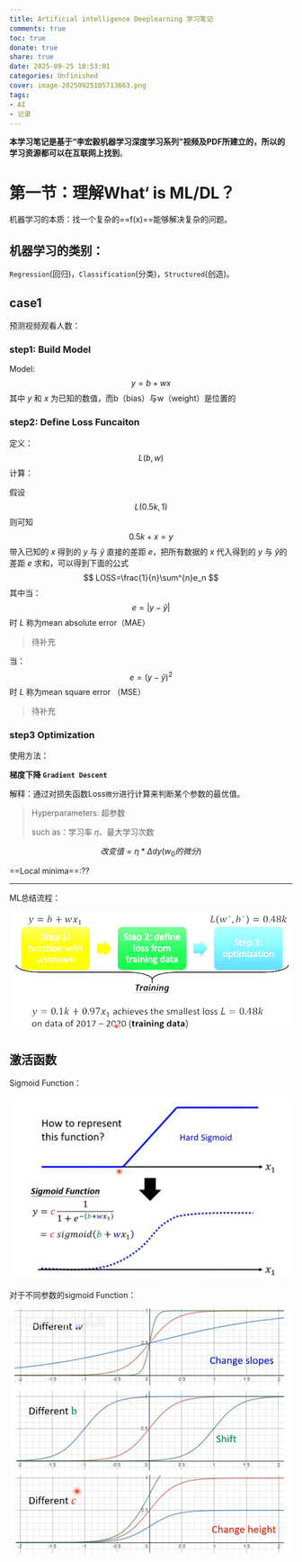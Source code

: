 ```yaml
---
title: Artificial intelligence Deeplearning 学习笔记
comments: true
toc: true
donate: true
share: true
date: 2025-09-25 10:53:01
categories: Unfinished
cover: image-20250925105713663.png
tags:
- AI
- 记录
---
```


**本学习笔记是基于“李宏毅机器学习深度学习系列”视频及PDF所建立的，所以的学习资源都可以在互联网上找到**。

# 第一节：理解What‘ is ML/DL？

机器学习的本质：找一个复杂的==f(x)==能够解决复杂的问题。

## 机器学习的类别：

`Regression`(回归)，`Classification`(分类)，`Structured`(创造)。

## case1

预测视频观看人数：

### step1: Build Model

Model:
$$
y=b+wx
$$
其中 $y$ 和 $x$ 为已知的数值，而b（bias）与w（weight）是位置的

### step2: Define Loss Funcaiton

定义：
$$
L(b,w)
$$
计算：

假设
$$
L(0.5k,1)
$$
则可知
$$
0.5k+x=y
$$
带入已知的 $x$ 得到的 $y$ 与 $\widehat{y}$ 直接的差距 $e$，把所有数据的 $x$ 代入得到的 $y$ 与 $\widehat{y}$的差距 $e$ 求和，可以得到下面的公式
$$
LOSS=\frac{1}{n}\sum^{n}e_n
$$
其中当：
$$
e=|y-\widehat{y}|
$$
时 $L$ 称为mean absolute error（MAE）

> 待补充

当：
$$
e=(y-\widehat{y})^2
$$
时 $L$ 称为mean square error （MSE）

> 待补充

### step3 Optimization

使用方法：

**梯度下降 `Gradient Descent`**

解释：通过对损失函数Loss`微分`进行计算来判断某个参数的最优值。

> Hyperparameters: 超参数
>
> such as：学习率 $\eta$、最大学习次数

$$
改变值=\eta * \Delta dy(w_0的微分)
$$



==Local minima==:??

-----

ML总结流程：

![image-20250925131706899](Deeplearning-学习笔记/image-20250925131706899.png)

## 激活函数

Sigmoid Function：

![image-20250925133222014](Deeplearning-学习笔记/image-20250925133222014.png)

对于不同参数的sigmoid Function：

![image-20250925133411071](Deeplearning-学习笔记/image-20250925133411071.png)
